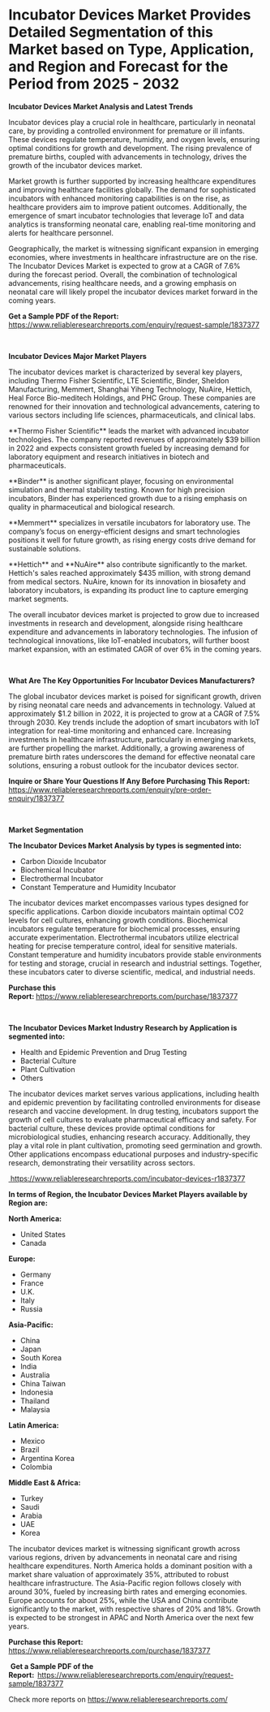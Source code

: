 <p><h1>Incubator Devices Market Provides Detailed Segmentation of this Market based on Type, Application, and Region and Forecast for the Period from 2025 - 2032</h1></p><p><strong>Incubator Devices Market Analysis and Latest Trends</strong></p>
<p><p>Incubator devices play a crucial role in healthcare, particularly in neonatal care, by providing a controlled environment for premature or ill infants. These devices regulate temperature, humidity, and oxygen levels, ensuring optimal conditions for growth and development. The rising prevalence of premature births, coupled with advancements in technology, drives the growth of the incubator devices market.</p><p>Market growth is further supported by increasing healthcare expenditures and improving healthcare facilities globally. The demand for sophisticated incubators with enhanced monitoring capabilities is on the rise, as healthcare providers aim to improve patient outcomes. Additionally, the emergence of smart incubator technologies that leverage IoT and data analytics is transforming neonatal care, enabling real-time monitoring and alerts for healthcare personnel.</p><p>Geographically, the market is witnessing significant expansion in emerging economies, where investments in healthcare infrastructure are on the rise. The Incubator Devices Market is expected to grow at a CAGR of 7.6% during the forecast period. Overall, the combination of technological advancements, rising healthcare needs, and a growing emphasis on neonatal care will likely propel the incubator devices market forward in the coming years.</p></p>
<p><strong>Get a Sample PDF of the Report:&nbsp;</strong> <a href="https://www.reliableresearchreports.com/enquiry/request-sample/1837377?utm_campaign=2624&utm_medium=2&utm_source=Github&utm_content=ia&utm_term=28022025&utm_id=incubator-devices">https://www.reliableresearchreports.com/enquiry/request-sample/1837377</a></p>
<p>&nbsp;</p>
<p><strong>Incubator Devices Major Market Players</strong></p>
<p><p>The incubator devices market is characterized by several key players, including Thermo Fisher Scientific, LTE Scientific, Binder, Sheldon Manufacturing, Memmert, Shanghai Yiheng Technology, NuAire, Hettich, Heal Force Bio-meditech Holdings, and PHC Group. These companies are renowned for their innovation and technological advancements, catering to various sectors including life sciences, pharmaceuticals, and clinical labs.</p><p>**Thermo Fisher Scientific** leads the market with advanced incubator technologies. The company reported revenues of approximately $39 billion in 2022 and expects consistent growth fueled by increasing demand for laboratory equipment and research initiatives in biotech and pharmaceuticals.</p><p>**Binder** is another significant player, focusing on environmental simulation and thermal stability testing. Known for high precision incubators, Binder has experienced growth due to a rising emphasis on quality in pharmaceutical and biological research.</p><p>**Memmert** specializes in versatile incubators for laboratory use. The company’s focus on energy-efficient designs and smart technologies positions it well for future growth, as rising energy costs drive demand for sustainable solutions.</p><p>**Hettich** and **NuAire** also contribute significantly to the market. Hettich's sales reached approximately $435 million, with strong demand from medical sectors. NuAire, known for its innovation in biosafety and laboratory incubators, is expanding its product line to capture emerging market segments.</p><p>The overall incubator devices market is projected to grow due to increased investments in research and development, alongside rising healthcare expenditure and advancements in laboratory technologies. The infusion of technological innovations, like IoT-enabled incubators, will further boost market expansion, with an estimated CAGR of over 6% in the coming years.</p></p>
<p>&nbsp;</p>
<p><strong>What Are The Key Opportunities For Incubator Devices Manufacturers?</strong></p>
<p><p>The global incubator devices market is poised for significant growth, driven by rising neonatal care needs and advancements in technology. Valued at approximately $1.2 billion in 2022, it is projected to grow at a CAGR of 7.5% through 2030. Key trends include the adoption of smart incubators with IoT integration for real-time monitoring and enhanced care. Increasing investments in healthcare infrastructure, particularly in emerging markets, are further propelling the market. Additionally, a growing awareness of premature birth rates underscores the demand for effective neonatal care solutions, ensuring a robust outlook for the incubator devices sector.</p></p>
<p><strong>Inquire or Share Your Questions If Any Before Purchasing This Report:</strong> <a href="https://www.reliableresearchreports.com/enquiry/pre-order-enquiry/1837377?utm_campaign=2624&utm_medium=2&utm_source=Github&utm_content=ia&utm_term=28022025&utm_id=incubator-devices">https://www.reliableresearchreports.com/enquiry/pre-order-enquiry/1837377</a></p>
<p>&nbsp;</p>
<p><strong>Market Segmentation</strong></p>
<p><strong>The Incubator Devices Market Analysis by types is segmented into:</strong></p>
<p><ul><li>Carbon Dioxide Incubator</li><li>Biochemical Incubator</li><li>Electrothermal Incubator</li><li>Constant Temperature and Humidity Incubator</li></ul></p>
<p><p>The incubator devices market encompasses various types designed for specific applications. Carbon dioxide incubators maintain optimal CO2 levels for cell cultures, enhancing growth conditions. Biochemical incubators regulate temperature for biochemical processes, ensuring accurate experimentation. Electrothermal incubators utilize electrical heating for precise temperature control, ideal for sensitive materials. Constant temperature and humidity incubators provide stable environments for testing and storage, crucial in research and industrial settings. Together, these incubators cater to diverse scientific, medical, and industrial needs.</p></p>
<p><strong>Purchase this Report:&nbsp;</strong><a href="https://www.reliableresearchreports.com/purchase/1837377?utm_campaign=2624&utm_medium=2&utm_source=Github&utm_content=ia&utm_term=28022025&utm_id=incubator-devices">https://www.reliableresearchreports.com/purchase/1837377</a></p>
<p>&nbsp;</p>
<p><strong>The Incubator Devices Market Industry Research by Application is segmented into:</strong></p>
<p><ul><li>Health and Epidemic Prevention and Drug Testing</li><li>Bacterial Culture</li><li>Plant Cultivation</li><li>Others</li></ul></p>
<p><p>The incubator devices market serves various applications, including health and epidemic prevention by facilitating controlled environments for disease research and vaccine development. In drug testing, incubators support the growth of cell cultures to evaluate pharmaceutical efficacy and safety. For bacterial culture, these devices provide optimal conditions for microbiological studies, enhancing research accuracy. Additionally, they play a vital role in plant cultivation, promoting seed germination and growth. Other applications encompass educational purposes and industry-specific research, demonstrating their versatility across sectors.</p></p>
<p><a href="https://www.reliableresearchreports.com/incubator-devices-r1837377?utm_campaign=2624&utm_medium=2&utm_source=Github&utm_content=ia&utm_term=28022025&utm_id=incubator-devices">&nbsp;https://www.reliableresearchreports.com/incubator-devices-r1837377</a></p>
<p><strong>In terms of Region, the Incubator Devices Market Players available by Region are:</strong></p>
<p>
    <p> <strong> North America: </strong>
        <ul>
            <li>United States</li>
            <li>Canada</li>
        </ul>
        </p> 
    <p> <strong> Europe: </strong>
        <ul>
            <li>Germany</li>
            <li>France</li>
            <li>U.K.</li>
            <li>Italy</li>
            <li>Russia</li>
        </ul>
        </p> 
    <p> <strong> Asia-Pacific: </strong>
        <ul>
            <li>China</li>
            <li>Japan</li>
            <li>South Korea</li>
            <li>India</li>
            <li>Australia</li>
            <li>China Taiwan</li>
            <li>Indonesia</li>
            <li>Thailand</li>
            <li>Malaysia</li>
        </ul>
        </p> 
    <p> <strong> Latin America: </strong>
        <ul>
            <li>Mexico</li>
            <li>Brazil</li>
            <li>Argentina Korea</li>
            <li>Colombia</li>
        </ul>
        </p> 
    <p> <strong> Middle East & Africa: </strong>
        <ul>
            <li>Turkey</li>
            <li>Saudi</li>
            <li>Arabia</li>
            <li>UAE</li>
            <li>Korea</li>
        </ul>
    </p>
    </p>
<p><p>The incubator devices market is witnessing significant growth across various regions, driven by advancements in neonatal care and rising healthcare expenditures. North America holds a dominant position with a market share valuation of approximately 35%, attributed to robust healthcare infrastructure. The Asia-Pacific region follows closely with around 30%, fueled by increasing birth rates and emerging economies. Europe accounts for about 25%, while the USA and China contribute significantly to the market, with respective shares of 20% and 18%. Growth is expected to be strongest in APAC and North America over the next few years.</p></p>
<p><strong>Purchase this Report: </strong><a href="https://www.reliableresearchreports.com/purchase/1837377?utm_campaign=2624&utm_medium=2&utm_source=Github&utm_content=ia&utm_term=28022025&utm_id=incubator-devices">https://www.reliableresearchreports.com/purchase/1837377</a></p>
<p>&nbsp;<strong>Get a Sample PDF of the Report:&nbsp;&nbsp;</strong><a href="https://www.reliableresearchreports.com/enquiry/request-sample/1837377?utm_campaign=2624&utm_medium=2&utm_source=Github&utm_content=ia&utm_term=28022025&utm_id=incubator-devices">https://www.reliableresearchreports.com/enquiry/request-sample/1837377</a></p>
<p><strong></strong></p>
<p>Check more reports on <a href="https://www.reliableresearchreports.com/?utm_campaign=2624&utm_medium=2&utm_source=Github&utm_content=ia&utm_term=28022025&utm_id=incubator-devices">https://www.reliableresearchreports.com/</a></p>